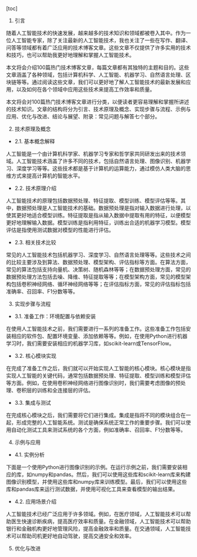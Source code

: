 
[toc]                    
                
                
1. 引言

随着人工智能技术的快速发展，越来越多的技术知识和领域都被卷入其中。作为一位人工智能专家，除了关注最新的人工智能技术，我也关注了一些在写作、翻译、问答等领域都有着广泛应用的技术博客文章。这些文章不仅提供了许多实用的技术和技巧，也可以帮助我更好地理解和掌握人工智能技术。

本文将会介绍100篇热门技术博客文章，每篇文章都有其独特的主题和目的。这些文章涵盖了各种领域，包括计算机科学、人工智能、机器学习、自然语言处理、区块链等等。通过阅读这些文章，我们可以更好地了解人工智能技术的最新发展和应用，以及如何在各个领域中应用这些技术来提高工作效率和质量。

本文将会对100篇热门技术博客文章进行分类，以便读者更容易理解和掌握所讲述的技术知识。文章的结构将分为引言、技术原理及概念、实现步骤与流程、示例与应用、优化与改进、结论与展望、附录：常见问题与解答七个部分。

2. 技术原理及概念

- 2.1. 基本概念解释

人工智能是一个由计算机科学家、机器学习专家和哲学家共同研发出来的技术领域。人工智能技术涵盖了许多不同的技术，包括自然语言处理、图像识别、机器学习、深度学习等等。这些技术都是基于计算机的运算能力，通过模仿人类大脑的思维方式来提高计算机的智能水平。

- 2.2. 技术原理介绍

人工智能技术的原理包括数据预处理、特征提取、模型训练、模型评估等等。其中，数据预处理是人工智能技术的基础。数据预处理是指对输入数据进行处理，以使其更好地适合模型训练。特征提取是指从输入数据中提取有用的特征，以便模型更好地理解输入数据。模型训练是指利用特征，训练出合适的机器学习模型。模型评估是指使用测试数据对模型的性能进行评估。

- 2.3. 相关技术比较

常见的人工智能技术包括机器学习、深度学习、自然语言处理等等。这些技术之间的比较主要涉及到算法、数据预处理、模型架构、评估指标等方面。在算法方面，常见的算法包括支持向量机、决策树、随机森林等等；在数据预处理方面，常见的数据预处理方法包括去噪、降维、特征提取等等；在模型架构方面，常见的模型架构包括卷积神经网络、循环神经网络等等；在评估指标方面，常见的评估指标包括准确率、召回率、F1分数等等。

3. 实现步骤与流程

- 3.1. 准备工作：环境配置与依赖安装

在使用人工智能技术之前，我们需要进行一系列的准备工作。这些准备工作包括安装相应的软件包、配置环境变量、添加依赖等等。例如，在使用Python进行机器学习时，我们需要安装相应的机器学习库，如scikit-learn或TensorFlow。

- 3.2. 核心模块实现

在完成了准备工作之后，我们就可以开始实现人工智能的核心模块。核心模块是指实现人工智能的关键代码，通常包括数据预处理、特征提取、模型训练和模型评估等方面。例如，在使用卷积神经网络进行图像识别时，我们需要考虑图像的预处理、卷积层的训练和全连接层的评估。

- 3.3. 集成与测试

在完成核心模块之后，我们需要将它们进行集成。集成是指将不同的模块组合在一起，形成完整的人工智能系统。测试是确保系统正常工作的重要步骤。我们可以使用自动化测试工具来测试系统的各个方面，例如准确率、召回率、F1分数等等。

4. 示例与应用

- 4.1. 实例分析

下面是一个使用Python进行图像识别的示例。在运行示例之前，我们需要安装相应的库，如numpy和pandas。然后，我们可以使用这些库和scikit-learn库来构建图像识别模型，并使用这些库和numpy库来训练模型。最后，我们可以使用这些库和pandas库来运行测试数据，并使用可视化工具来查看模型的输出结果。

- 4.2. 应用场景介绍

人工智能技术已经广泛应用于许多领域。例如，在医疗领域，人工智能技术可以帮助医生快速诊断疾病，提高医疗效率和质量。在金融领域，人工智能技术可以帮助银行和金融机构更好地管理风险，提高金融效率和质量。在交通领域，人工智能技术可以帮助司机更好地自动驾驶，提高交通安全和效率。

5. 优化与改进

